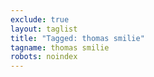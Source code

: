 ```yaml
---
exclude: true
layout: taglist
title: "Tagged: thomas smilie"
tagname: thomas smilie
robots: noindex
---
```

